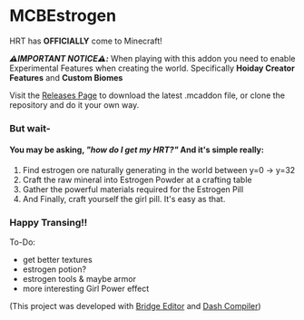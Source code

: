 # MCBEstrogen


HRT has **OFFICIALLY** come to Minecraft!

***⚠️IMPORTANT NOTICE⚠️:*** When playing with this addon you need to enable Experimental Features when creating the world. Specifically **Hoiday Creator Features** and **Custom Biomes**

Visit the [Releases Page](https://github.com/theCCPC/MCBEstrogen/releases) to download the latest .mcaddon file, or clone the repository and do it your own way.

### But wait- 

#### You may be asking, *"how do I get my HRT?"* And it's simple really:

1. Find estrogen ore naturally generating in the world between y=0 -> y=32
2. Craft the raw mineral into Estrogen Powder at a crafting table
3. Gather the powerful materials required for the Estrogen Pill
4. And Finally, craft yourself the girl pill. It's easy as that.

### Happy Transing!!

To-Do:
- get better textures
- estrogen potion?
- estrogen tools & maybe armor
- more interesting Girl Power effect

(This project was developed with [Bridge Editor](https://github.com/bridge-core/editor) and [Dash Compiler](https://github.com/bridge-core/dash-compiler))
